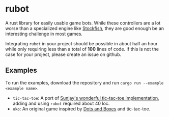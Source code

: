 # rubot

A rust library for easily usable game bots. While these controllers are a lot worse than a specialized engine like [Stockfish], they are good enough be an interesting challenge in most games.

Integrating `rubot` in your project should be possible in about half an hour while only requiring less than a total of **100** lines of code. 
If this is not the case for your project, please create an issue on github.

## Examples

To run the examples, download the repository and run `cargo run --example <example name>`.

- `tic-tac-toe`: A port of [Sunjay's wonderful tic-tac-toe implementation], adding and using `rubot` required about 40 loc.
- `oko`: An original game inspired by [Dots and Boxes] and tic-tac-toe.


[Stockfish]:https://www.chessprogramming.org/Stockfish
[Sunjay's wonderful tic-tac-toe implementation]: https://github.com/sunjay/tic-tac-toe.git
[Dots and Boxes]:https://en.wikipedia.org/wiki/Dots_and_Boxes
